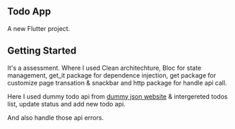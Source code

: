 ## Todo App

A new Flutter project.

## Getting Started

It's a assessment. Where I used Clean architechture, Bloc for state management, get_it package for dependence injection, get package for customize page transation & snackbar and http package for handle api call. 

Here I used dummy todo api from [dummy json website](https://dummyjson.com/docs/todos#todos-user) & intergereted todos list, update status and add new todo api. 

And also handle those api errors.

